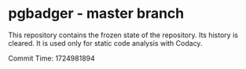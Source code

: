 # pgbadger - master branch

This repository contains the frozen state of the repository.
Its history is cleared. It is used only for static code
analysis with Codacy.

Commit Time: 1724981894